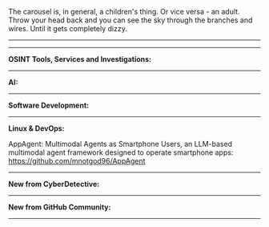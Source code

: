 
The carousel is, in general, a children's thing. Or vice versa - an adult. Throw your head back and you can see the sky through the branches and wires. Until it gets completely dizzy.

----



----

**OSINT Tools, Services and Investigations:**



----

**AI:**



---

**Software Development:**



----

**Linux & DevOps:**

AppAgent: Multimodal Agents as Smartphone Users, an LLM-based multimodal agent framework designed to operate smartphone apps: https://github.com/mnotgod96/AppAgent

----

**New from CyberDetective:**



----

**New from GitHub Community:**



----

